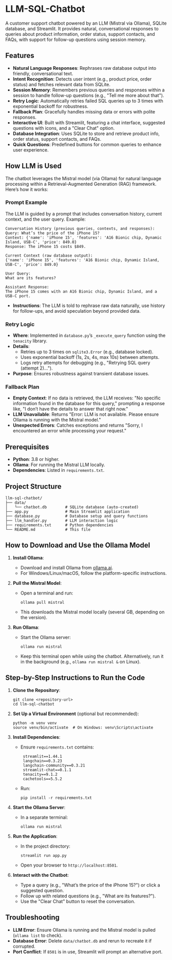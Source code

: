 # LLM-SQL-Chatbot

A customer support chatbot powered by an LLM (Mistral via Ollama), SQLite database, and Streamlit. It provides natural, conversational responses to queries about product information, order status, support contacts, and FAQs, with support for follow-up questions using session memory.

## Features

- **Natural Language Responses**: Rephrases raw database output into friendly, conversational text.
- **Intent Recognition**: Detects user intent (e.g., product price, order status) and fetches relevant data from SQLite.
- **Session Memory**: Remembers previous queries and responses within a session to handle follow-up questions (e.g., "Tell me more about that").
- **Retry Logic**: Automatically retries failed SQL queries up to 3 times with exponential backoff for robustness.
- **Fallback Plan**: Gracefully handles missing data or errors with polite responses.
- **Interactive UI**: Built with Streamlit, featuring a chat interface, suggested questions with icons, and a "Clear Chat" option.
- **Database Integration**: Uses SQLite to store and retrieve product info, order status, support contacts, and FAQs.
- **Quick Questions**: Predefined buttons for common queries to enhance user experience.

## How LLM is Used

The chatbot leverages the Mistral model (via Ollama) for natural language processing within a Retrieval-Augmented Generation (RAG) framework. Here’s how it works:

### Prompt Example
The LLM is guided by a prompt that includes conversation history, current context, and the user query. Example:

```
Conversation History (previous queries, contexts, and responses):
Query: What’s the price of the iPhone 15?
Context: {'name': 'iPhone 15', 'features': 'A16 Bionic chip, Dynamic Island, USB-C', 'price': 849.0}
Response: The iPhone 15 costs $849.

Current Context (raw database output):
{'name': 'iPhone 15', 'features': 'A16 Bionic chip, Dynamic Island, USB-C', 'price': 849.0}

User Query:
What are its features?

Assistant Response:
The iPhone 15 comes with an A16 Bionic chip, Dynamic Island, and a USB-C port.
```

- **Instructions**: The LLM is told to rephrase raw data naturally, use history for follow-ups, and avoid speculation beyond provided data.

### Retry Logic
- **Where**: Implemented in `database.py`’s `_execute_query` function using the `tenacity` library.
- **Details**:
  - Retries up to 3 times on `sqlite3.Error` (e.g., database locked).
  - Uses exponential backoff (1s, 2s, 4s, max 10s) between attempts.
  - Logs retry attempts for debugging (e.g., "Retrying SQL query (attempt 2)...").
- **Purpose**: Ensures robustness against transient database issues.

### Fallback Plan
- **Empty Context**: If no data is retrieved, the LLM receives: "No specific information found in the database for this query," prompting a response like, "I don’t have the details to answer that right now."
- **LLM Unavailable**: Returns "Error: LLM is not available. Please ensure Ollama is running with the Mistral model."
- **Unexpected Errors**: Catches exceptions and returns "Sorry, I encountered an error while processing your request."

## Prerequisites

- **Python**: 3.8 or higher.
- **Ollama**: For running the Mistral LLM locally.
- **Dependencies**: Listed in `requirements.txt`.

## Project Structure

```
llm-sql-chatbot/
├── data/
│   └── chatbot.db        # SQLite database (auto-created)
├── app.py                # Main Streamlit application
├── database.py           # Database setup and query functions
├── llm_handler.py        # LLM interaction logic
├── requirements.txt      # Python dependencies
└── README.md             # This file
```

## How to Download and Use the Ollama Model

1. **Install Ollama**:
   - Download and install Ollama from [ollama.ai](https://ollama.ai/).
   - For Windows/Linux/macOS, follow the platform-specific instructions.

2. **Pull the Mistral Model**:
   - Open a terminal and run:
     ```
     ollama pull mistral
     ```
   - This downloads the Mistral model locally (several GB, depending on the version).

3. **Run Ollama**:
   - Start the Ollama server:
     ```
     ollama run mistral
     ```
   - Keep this terminal open while using the chatbot. Alternatively, run it in the background (e.g., `ollama run mistral &` on Linux).

## Step-by-Step Instructions to Run the Code

1. **Clone the Repository**:
   ```
   git clone <repository-url>
   cd llm-sql-chatbot
   ```

2. **Set Up a Virtual Environment** (optional but recommended):
   ```
   python -m venv venv
   source venv/bin/activate  # On Windows: venv\Scripts\activate
   ```

3. **Install Dependencies**:
   - Ensure `requirements.txt` contains:
     ```
      streamlit==1.44.1
      langchain==0.3.23
      langchain-community==0.3.21 
      streamlit-chat==0.1.1
      tenacity==9.1.2
      cachetools==5.5.2
     ```
   - Run:
     ```
     pip install -r requirements.txt
     ```

4. **Start the Ollama Server**:
   - In a separate terminal:
     ```
     ollama run mistral
     ```

5. **Run the Application**:
   - In the project directory:
     ```
     streamlit run app.py
     ```
   - Open your browser to `http://localhost:8501`.

6. **Interact with the Chatbot**:
   - Type a query (e.g., "What’s the price of the iPhone 15?") or click a suggested question.
   - Follow up with related questions (e.g., "What are its features?").
   - Use the "Clear Chat" button to reset the conversation.

## Troubleshooting

- **LLM Error**: Ensure Ollama is running and the Mistral model is pulled (`ollama list` to check).
- **Database Error**: Delete `data/chatbot.db` and rerun to recreate it if corrupted.
- **Port Conflict**: If `8501` is in use, Streamlit will prompt an alternative port.

